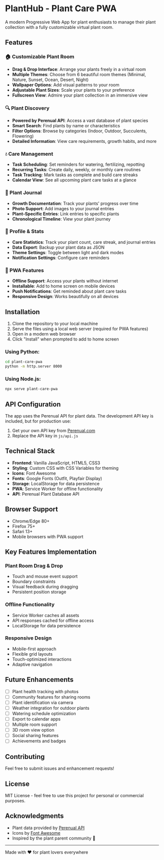 # PlantHub - Plant Care PWA

A modern Progressive Web App for plant enthusiasts to manage their plant collection with a fully customizable virtual plant room.

## Features

### 🏠 Customizable Plant Room
- **Drag & Drop Interface**: Arrange your plants freely in a virtual room
- **Multiple Themes**: Choose from 6 beautiful room themes (Minimal, Nature, Sunset, Ocean, Desert, Night)
- **Wallpaper Options**: Add visual patterns to your room
- **Adjustable Plant Sizes**: Scale your plants to your preference
- **Fullscreen View**: Admire your plant collection in an immersive view

### 🔍 Plant Discovery
- **Powered by Perenual API**: Access a vast database of plant species
- **Smart Search**: Find plants by name or characteristics
- **Filter Options**: Browse by categories (Indoor, Outdoor, Succulents, Flowering)
- **Detailed Information**: View care requirements, growth habits, and more

### 💧 Care Management
- **Task Scheduling**: Set reminders for watering, fertilizing, repotting
- **Recurring Tasks**: Create daily, weekly, or monthly care routines
- **Task Tracking**: Mark tasks as complete and build care streaks
- **Calendar View**: See all upcoming plant care tasks at a glance

### 📖 Plant Journal
- **Growth Documentation**: Track your plants' progress over time
- **Photo Support**: Add images to your journal entries
- **Plant-Specific Entries**: Link entries to specific plants
- **Chronological Timeline**: View your plant journey

### 👤 Profile & Stats
- **Care Statistics**: Track your plant count, care streak, and journal entries
- **Data Export**: Backup your plant data as JSON
- **Theme Settings**: Toggle between light and dark modes
- **Notification Settings**: Configure care reminders

### 📱 PWA Features
- **Offline Support**: Access your plants without internet
- **Installable**: Add to home screen on mobile devices
- **Push Notifications**: Get reminded about plant care tasks
- **Responsive Design**: Works beautifully on all devices

## Installation

1. Clone the repository to your local machine
2. Serve the files using a local web server (required for PWA features)
3. Open in a modern web browser
4. Click "Install" when prompted to add to home screen

### Using Python:
```bash
cd plant-care-pwa
python -m http.server 8000
```

### Using Node.js:
```bash
npx serve plant-care-pwa
```

## API Configuration

The app uses the Perenual API for plant data. The development API key is included, but for production use:

1. Get your own API key from [Perenual.com](https://perenual.com/docs/api)
2. Replace the API key in `js/api.js`

## Technical Stack

- **Frontend**: Vanilla JavaScript, HTML5, CSS3
- **Styling**: Custom CSS with CSS Variables for theming
- **Icons**: Font Awesome
- **Fonts**: Google Fonts (Outfit, Playfair Display)
- **Storage**: LocalStorage for data persistence
- **PWA**: Service Worker for offline functionality
- **API**: Perenual Plant Database API

## Browser Support

- Chrome/Edge 80+
- Firefox 75+
- Safari 13+
- Mobile browsers with PWA support

## Key Features Implementation

### Plant Room Drag & Drop
- Touch and mouse event support
- Boundary constraints
- Visual feedback during dragging
- Persistent position storage

### Offline Functionality
- Service Worker caches all assets
- API responses cached for offline access
- LocalStorage for data persistence

### Responsive Design
- Mobile-first approach
- Flexible grid layouts
- Touch-optimized interactions
- Adaptive navigation

## Future Enhancements

- [ ] Plant health tracking with photos
- [ ] Community features for sharing rooms
- [ ] Plant identification via camera
- [ ] Weather integration for outdoor plants
- [ ] Watering schedule optimization
- [ ] Export to calendar apps
- [ ] Multiple room support
- [ ] 3D room view option
- [ ] Social sharing features
- [ ] Achievements and badges

## Contributing

Feel free to submit issues and enhancement requests!

## License

MIT License - feel free to use this project for personal or commercial purposes.

## Acknowledgments

- Plant data provided by [Perenual API](https://perenual.com)
- Icons by [Font Awesome](https://fontawesome.com)
- Inspired by the plant parent community 🌱

---

Made with ❤️ for plant lovers everywhere